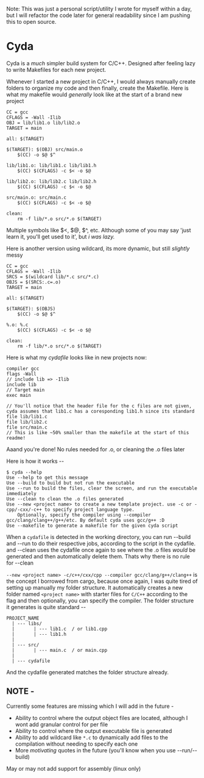 Note: This was just a personal script/utility I wrote for myself within a day, but I will refactor the code later for general readability since I am pushing this to open source.

# Cyda
Cyda is a *much* simpler build system for C/C++. Designed after feeling lazy to write Makefiles for each new project. 

Whenever I started a new project in C/C++, I would always manually create folders to organize my code and then finally, create the Makefile. 
Here is what my makefile would *generally* look like at the start of a brand new project
```make
CC = gcc
CFLAGS = -Wall -Ilib
OBJ = lib/lib1.o lib/lib2.o
TARGET = main

all: $(TARGET)

$(TARGET): $(OBJ) src/main.o
	$(CC) -o $@ $^

lib/lib1.o: lib/lib1.c lib/lib1.h
	$(CC) $(CFLAGS) -c $< -o $@

lib/lib2.o: lib/lib2.c lib/lib2.h
	$(CC) $(CFLAGS) -c $< -o $@

src/main.o: src/main.c
	$(CC) $(CFLAGS) -c $< -o $@

clean:
	rm -f lib/*.o src/*.o $(TARGET)
```
Multiple symbols like $<, $@, $^, etc. Although some of you may say 'just learn it, you'll get used to it', but *i was lazy.*

Here is another version using wildcard, its more dynamic, but still *slightly* messy
```make
CC = gcc
CFLAGS = -Wall -Ilib
SRCS = $(wildcard lib/*.c src/*.c)
OBJS = $(SRCS:.c=.o)
TARGET = main

all: $(TARGET)

$(TARGET): $(OBJS)
	$(CC) -o $@ $^

%.o: %.c
	$(CC) $(CFLAGS) -c $< -o $@

clean:
	rm -f lib/*.o src/*.o $(TARGET)
```

Here is what my *cydafile* looks like in new projects now:
```
compiler gcc
flags -Wall
// include lib => -Ilib
include lib
// Target main
exec main

// You'll notice that the header file for the c files are not given, cyda assumes that lib1.c has a coresponding lib1.h since its standard
file lib/lib1.c
file lib/lib2.c
file src/main.c
// This is like ~50% smaller than the makefile at the start of this readme!
```
Aaand you're done! 
No rules needed for .o, or cleaning the .o files later

Here is how it works -- 
```
$ cyda --help
Use --help to get this message
Use --build to build but not run the executable
Use --run to build the files, clear the screen, and run the executable immediately
Use --clean to clean the .o files generated
Use --new <project name> to create a new template project. use -c or -cpp/-cxx/-c++ to specify project language type.
	Optionally, specify the compiler using --compiler gcc/clang/clang++/g++/etc. By default cyda uses gcc/g++ :D
Use --makefile to generate a makefile for the given cyda script
```
When a `cydafile` is detected in the working directory, you can run --build and --run to do their respective jobs, according to the script in the cydafile.
and --clean uses the cydafile once again to see where the .o files *would* be generated and then automatically delete them. Thats why there is no rule for --clean

`--new <project name> -c/c++/cxx/cpp --compiler gcc/clang/g++/clang++` is the concept I borrowed from cargo, because once again, I was quite tired of setting up manually my folder structure. It automatically creates a new folder named `<project name>` with starter files for `C/C++` according to the flag and then optionally, you can specify the compiler. 
The folder structure it generates is quite standard --
```
PROJECT_NAME
  | --- libs/
  |       | --- lib1.c  / or lib1.cpp
  |       | --- lib1.h
  |
  | --- src/
  |       | --- main.c  / or main.cpp 
  |
  | --- cydafile
```
And the cydafile generated matches the folder structure already. 


## NOTE -
Currently some features are missing which I will add in the future - 
  * Ability to control where the output object files are located, although I wont add granular control for per file
  * Ability to control where the output executable file is generated
  * Ability to add wildcard like `*.c` to dynamically add files to the compilation without needing to specify each one
  * More *motivating* quotes in the future (you'll know when you use --run/--build)
  
May or may not add support for assembly (linux only)

